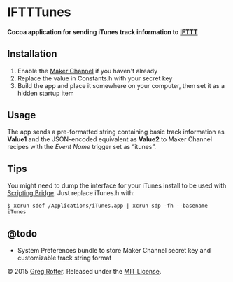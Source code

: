 # IFTTTunes
#### Cocoa application for sending iTunes track information to [IFTTT](https://ifttt.com)

## Installation
1. Enable the [Maker Channel](https://ifttt.com/maker) if you haven't already
2. Replace the value in Constants.h with your secret key
3. Build the app and place it somewhere on your computer, then set it as a hidden startup item

## Usage
The app sends a pre-formatted string containing basic track information as **Value1** and the JSON-encoded equivalent as **Value2** to Maker Channel recipes with the *Event Name* trigger set as “itunes”.

## Tips
You might need to dump the interface for your iTunes install to be used with [Scripting Bridge](http://developer.apple.com/library/mac/#documentation/Cocoa/Conceptual/ScriptingBridgeConcepts/Introduction/Introduction.html). Just replace iTunes.h with:

```shell
$ xcrun sdef /Applications/iTunes.app | xcrun sdp -fh --basename iTunes 
```

## @todo
- System Preferences bundle to store Maker Channel secret key and customizable track string format

© 2015 [Greg Rotter](http://www.ocf.berkeley.edu/~grotter/). Released under the [MIT License](http://www.opensource.org/licenses/mit-license.php).
